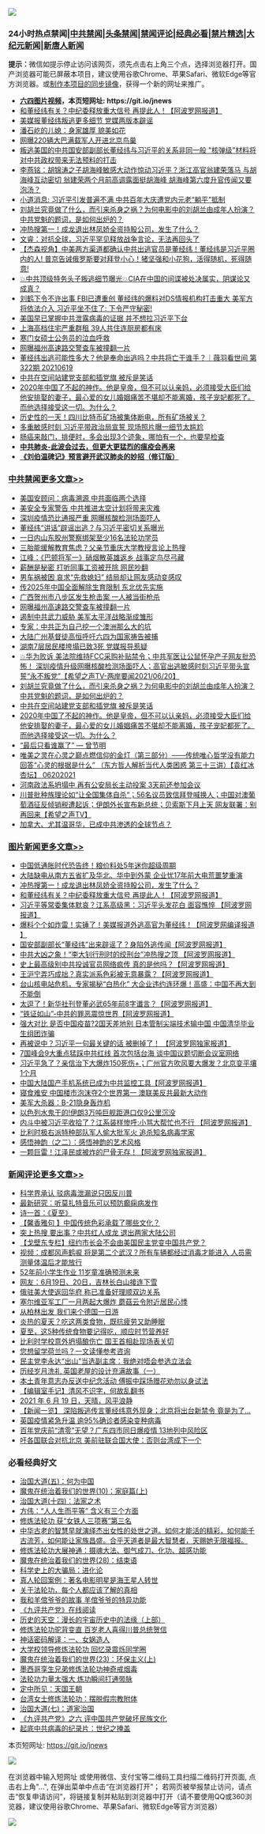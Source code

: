 ![](https://raw.githubusercontent.com/fqnews/bnews/master/64photo/fqnews-qr.jpg)

<div id="tt">
<h3>24小时热点禁闻|<a href="#%E4%B8%AD%E5%85%B1%E7%A6%81%E9%97%BB%E6%9B%B4%E5%A4%9A%E6%96%87%E7%AB%A0">中共禁闻</a>|<a href="#%E5%9B%BE%E7%89%87%E6%96%B0%E9%97%BB%E6%9B%B4%E5%A4%9A%E6%96%87%E7%AB%A0">头条禁闻</a>|<a href="#%E6%96%B0%E9%97%BB%E8%AF%84%E8%AE%BA%E6%9B%B4%E5%A4%9A%E6%96%87%E7%AB%A0">禁闻评论|<a href="#%E5%BF%85%E7%9C%8B%E7%BB%8F%E5%85%B8%E5%A5%BD%E6%96%87">经典必看|<a href="/video.md#%E7%A6%81%E7%89%87%E7%B2%BE%E9%80%89">禁片精选</a>|<a href="https://github.com/fqnews/djy/blob/master/gb/nf1351518.md#1">大纪元新闻</a>|<a href="https://github.com/fqnews/ntdtv/blob/master/gb/prog204.md#1">新唐人新闻</a></h3>
<div><b>提示：</b>微信如提示停止访问该网页，须先点击右上角三个点，选择浏览器打开。国产浏览器可能已屏蔽本项目，建议使用谷歌Chrome、苹果Safari、微软Edge等官方浏览器。或<a href="https://github.com/fqnews/bnews/blob/master/%E5%88%B6%E4%BD%9Cgit%E7%A6%81%E9%97%BB%E9%95%9C%E5%83%8F.md">制作本项目的同步镜像</a>，获得一个新的网址来推广。</div>
<ul>
<li><b><a href="http://d1.bdrive.tk/64.mp4" target="_blank">六四图片视频</a>，本页短网址: https://git.io/jnews</b></li>
<li><a href="/topimagenews/20210620/1570532.md">和董经纬有关？中纪委释放重大信号 再提此人！【阿波罗网报道】</a></li>
<li><a href="/cbnews/20210620/1570329.md">美媒报董经纬叛逃更多细节 党媒两版本辟谣</a></li>
<li><a href="/cnnews/20210620/1570361.md">潘石屹的儿媳：身家雄厚 貌美如花</a></li>
<li><a href="/cbnews/20210620/1570533.md">网曝220辆大巴满载军人开进北京鸟巢</a></li>
<li><a href="/bannedvideo/20210620/1570381.md">叛逃美国的中共国安部副部长董经纬与习近平的关系非同一般  "核弹级"材料将对中共政权带来无法预料的打击</a></li>
<li><a href="/comments/20210620/1570592.md">李燕铭：胡锦涛之子胡海峰敏感大动作惊动习近平？浙江高官翁建荣落马 与胡海峰互动密切 翁建荣两个月前高调露面挺胡海峰 胡海峰第六度升官传闻又要泡汤？</a></li>
<li><a href="/bannedvideo/20210620/1570476.md">小道消息: 习近平引发普遍不满   中共百年大庆遭党内元老“躺平”抵制</a></li>
<li><a href="/comments/20210620/1570672.md">刘胡兰究竟做了什么，而引来杀身之祸？为何电影中的刘胡兰由成年人扮演？中共党魁的题词，是如何出炉的？</a></li>
<li><a href="/topimagenews/20210620/1570595.md">冲热搜第一！成龙退出林凤娇全资持股公司，发生了什么？</a></li>
<li><a href="/bannedvideo/20210620/1570614.md">文睿：对抗全球，习近平罕见释放战争言论，无法再回头了</a></li>
<li><a href="/comments/20210620/1570496.md">【杰森视角】中美两方渠道都确认中共出逃官员是董经纬！董经纬是习近平圈内的人! 普京告诫俄罗斯要对拜登小心！猪坚强和小花狗，活得随机，死得随意!</a></li>
<li><a href="/bannedvideo/20210620/1570673.md">💥中共顶级特务头子叛逃细节曝光💥CIA在中国的间谍被处决属实，阴谋论又成真？</a></li>
<li><a href="/bannedvideo/20210620/1570549.md">刘鹤下令不许出事  FBI已遭重创  董经纬的爆料对DS情报机构打击重大   美军方将依法介入 习近平坐不住了: 下令严守秘密!</a></li>
<li><a href="/cnnews/20210620/1570825.md">美国早已掌握中共泄露病毒的证据 并不想拉习近平下台</a></li>
<li><a href="/cnnews/20210620/1570363.md">上海高档住宅严重群租 39人共住连厨房都有床</a></li>
<li><a href="/renquan/20210620/1570669.md">寒门女硕士公务员的泣血呼救</a></li>
<li><a href="/cbnews/20210621/1570863.md">网曝福州高速路交警查车被撞翻一片</a></li>
<li><a href="/bannedvideo/20210620/1570573.md">董经纬出逃可能性多大？他是奉命出逃吗？中共将亡于谁手？｜薇羽看世间 第322期 20210619</a></li>
<li><a href="/cbnews/20210620/1570652.md">中共在空间站建党支部和插党旗 被斥是笑话</a></li>
<li><a href="/comments/20210620/1570621.md">2020年中国了不起的神作。他是皇帝，但不可以认亲妈，必须接受大臣们给他安排娶的妻子，最心爱的女儿婚姻痛苦不堪却不能离婚，孩子宠妃都死了。而他选择接受这一切。为什么？</a></li>
<li><a href="/finance/20210620/1570607.md">历史性的一天！四川比特币矿场被集体断电，所有矿场被关？</a></li>
<li><a href="/comments/20210620/1570510.md">多重敏感时刻 习近平带政治局宣誓 现场照片曝一细节太尴尬</a></li>
<li><a href="/health/20210620/1570577.md">肠癌来敲门，排便时，多会出现3个迹象，哪怕有一个，也要早检查</a></li>
<li><b><a href="/comments/20200211/1275071.md" target="_blank">中共肺炎-此波会过去，但更大更猛烈的瘟疫会再来</a></b></li>
<li><b><a href="/comments/20200207/1272816.md" target="_blank">《刘伯温碑记》预言避开武汉肺炎的妙招（修订版）</a></b></li>
</ul>
</div>

<div class="catlist">
<h3><a href="/cbnews/" target="_blank">中共禁闻</a><span><a href="/cbnews/" target="_blank" rel="nofollow">更多文章>></a></span></h3>
<ul>
<li><a href="/cbnews/20210621/1570958.md" target="_blank">美国安顾问：病毒溯源 中共面临两个选择</a></li>
<li><a href="/cbnews/20210621/1570949.md" target="_blank">美安全专家警告 中共推进太空计划将带来灾难</a></li>
<li><a href="/cbnews/20210621/1570935.md" target="_blank">深圳疫情恐比通报严重 网曝核酸检测场面吓人</a></li>
<li><a href="/cbnews/20210621/1570913.md" target="_blank">董经纬“讲话”辟谣出逃？与习近平密切关系曝光</a></li>
<li><a href="/cbnews/20210621/1570912.md" target="_blank">一日内山东胶州警察绑架至少16名法轮功学员</a></li>
<li><a href="/cbnews/20210621/1570911.md" target="_blank">三胎能缓解教育焦虑？父亲节重庆大学教授言论上热搜</a></li>
<li><a href="/cbnews/20210621/1570903.md" target="_blank">江峰：《巴顿将军一》硝烟散英雄返乡 战事定鸟尽弓藏</a></li>
<li><a href="/cbnews/20210621/1570873.md" target="_blank">薪酬是秘密 打听同事工资被开除 网民吵翻</a></li>
<li><a href="/cbnews/20210621/1570872.md" target="_blank">男车祸被困 哀求“先救媳妇” 结局却让网友感动变感叹</a></li>
<li><a href="/cbnews/20210621/1570868.md" target="_blank">传2025年中国全面解除生育限制 东北优先实施</a></li>
<li><a href="/cbnews/20210621/1570867.md" target="_blank">广西贺州市八步区发生枪击案 一人被当街枪杀</a></li>
<li><a href="/cbnews/20210621/1570863.md" target="_blank">网曝福州高速路交警查车被撞翻一片</a></li>
<li><a href="/cbnews/20210620/1570834.md" target="_blank">遏制中共武力威胁 美军太平洋战略渐成雏形</a></li>
<li><a href="/cbnews/20210620/1570833.md" target="_blank">专家：中共正为自己挖一个澳洲那么大的坑</a></li>
<li><a href="/cbnews/20210620/1570832.md" target="_blank">大陆广州基督徒高恒呼吁六四为国家祷告被捕</a></li>
<li><a href="/cbnews/20210620/1570821.md" target="_blank">湖南7层居民楼垮塌已致3死 党媒报导惹疑</a></li>
<li><a href="/comments/20210620/1570681.md" target="_blank">💥华为败诉 美法院维持FCC采购补贴禁令；中共军医让公鼠怀孕产子网友批恐怖！ 深圳疫情升级网曝核酸检测场面吓人；高官出逃敏感时刻习近平带头宣誓“永不叛党”【希望之声TV-两岸要闻2021/06/20】</a></li>
<li><a href="/comments/20210620/1570672.md" target="_blank">刘胡兰究竟做了什么，而引来杀身之祸？为何电影中的刘胡兰由成年人扮演？中共党魁的题词，是如何出炉的？</a></li>
<li><a href="/cbnews/20210620/1570652.md" target="_blank">中共在空间站建党支部和插党旗 被斥是笑话</a></li>
<li><a href="/comments/20210620/1570621.md" target="_blank">2020年中国了不起的神作。他是皇帝，但不可以认亲妈，必须接受大臣们给他安排娶的妻子，最心爱的女儿婚姻痛苦不堪却不能离婚，孩子宠妃都死了。而他选择接受这一切。为什么？</a></li>
<li><a href="/comments/20210620/1570609.md" target="_blank">“最后只看谁赢了” — 曾节明</a></li>
<li><a href="/comments/20210620/1570628.md" target="_blank">唯美之灵在心灵之巅点燃信仰的金灯（第三部分）——传统唯心哲学没有能力回答“心灵的根据是什么” （东方哲人解析当代人类困惑  第三十三讲）【袁红冰杏坛】 06202021</a></li>
<li><a href="/cbnews/20210620/1570606.md" target="_blank">河南政法系坍塌中 再有公安局长主动投案 3天前还参加会议</a></li>
<li><a href="/comments/20210620/1570551.md" target="_blank">川普批种族理论如“让全国集体自杀“；56名议员致信拜登喊换人；中国对澳葡萄酒征反倾销税遭起诉；伊朗外长宣布新总统；贝索斯下月上天 网友联署：别再回来【希望之声TV】</a></li>
<li><a href="/cbnews/20210620/1570534.md" target="_blank">加拿大、尤其温哥华，已成中共渗透的全球节点？</a></li>

</ul>
</div>
<div class="catlist">
<h3><a href="/topimagenews/" target="_blank">图片新闻</a><span><a href="/topimagenews/" target="_blank" rel="nofollow">更多文章>></a></span></h3>
<ul>
<li><a href="/topimagenews/20210621/1570856.md" target="_blank">中国低通胀时代恐告终！粮价料处5年迷你超级周期</a></li>
<li><a href="/topimagenews/20210620/1570841.md" target="_blank">大陆缺电从南方五省扩及华北、华中到外蒙 企业忧17年前大电荒噩梦重演</a></li>
<li><a href="/topimagenews/20210620/1570595.md" target="_blank">冲热搜第一！成龙退出林凤娇全资持股公司，发生了什么？</a></li>
<li><a href="/topimagenews/20210620/1570532.md" target="_blank">和董经纬有关？中纪委释放重大信号 再提此人！【阿波罗网报道】</a></li>
<li><a href="/topimagenews/20210619/1570003.md" target="_blank">习近平等常委集体默哀？江系高级黑：习近平头发花白 面容憔悴 【阿波罗网报道】</a></li>
<li><a href="/topimagenews/20210619/1569734.md" target="_blank">爆料个个如炸雷！实锤了！美媒报道外逃高官为董经纬！【阿波罗网编译报道 】</a></li>
<li><a href="/topimagenews/20210618/1569604.md" target="_blank">国安部副部长“董经纬”出来辟谣了？身陷外逃传闻【阿波罗网报道】</a></li>
<li><a href="/topimagenews/20210618/1569201.md" target="_blank">中共大凶之象！“李大钊行刑时的绞刑台”冲热搜之顶 【阿波罗网报道】</a></li>
<li><a href="/topimagenews/20210617/1568586.md" target="_blank">史上最高级别中共投诚官员网络疯传 真的是他吗？【阿波罗网报道】</a></li>
<li><a href="/topimagenews/20210617/1568585.md" target="_blank">王沪宁弄巧成拙？真实派系色彩被无意暴露？【阿波罗网报道】</a></li>
<li><a href="/topimagenews/20210616/1567991.md" target="_blank">台山核电站危机，专家揭秘“白热化” 大企业违约连环爆！高盛：中国不再大到不能倒</a></li>
<li><a href="/topimagenews/20210616/1567809.md" target="_blank">太逗了！新华社刊登董必武65年前8字谶言？【阿波罗网报道】</a></li>
<li><a href="/topimagenews/20210616/1567674.md" target="_blank">“铁证如山”-中共的罪恶震惊世界【阿波罗网报道】</a></li>
<li><a href="/topimagenews/20210615/1567286.md" target="_blank">强大对比 是否中国疫苗?2国天差地别 日本管制尖端技术输中国 中国清华毕业生组团诈骗</a></li>
<li><a href="/topimagenews/20210615/1567099.md" target="_blank">再被说中？习近平一句最关键的话 被删掉了！ 【阿波罗网独家报道】</a></li>
<li><a href="/topimagenews/20210614/1566582.md" target="_blank">7国峰会9大重点猛踩中共红线 首次包括台海 谈中国议题切断会议室网络</a></li>
<li><a href="/topimagenews/20210614/1566288.md" target="_blank">习近平急了？亲信治下大爆炸150死伤+；广州官方吹风要大爆发？北京变平壤1个月</a></li>
<li><a href="/topimagenews/20210614/1566204.md" target="_blank">中国大陆国产手机系统已成为中共监控工具【阿波罗网报道】</a></li>
<li><a href="/topimagenews/20210614/1566191.md" target="_blank">寝食难安 中国楼市泡沫夺2个世界第一 澳联美反共最新大动作</a></li>
<li><a href="/topimagenews/20210613/1565974.md" target="_blank">美军大杀器：B-21隐身轰炸机</a></li>
<li><a href="/topimagenews/20210613/1565965.md" target="_blank">以色列水鬼干的!伊朗3万吨巨舰距港口仅9公里沉没</a></li>
<li><a href="/topimagenews/20210613/1565945.md" target="_blank">内斗中被习近平收拾了？江系装样惨呼:小骂大帮忙也不行 【阿波罗网报道】</a></li>
<li><a href="/topimagenews/20210613/1565758.md" target="_blank">比利时极右派特种部队军人偷大批军火 追杀知名病毒学家</a></li>
<li><a href="/comments/20210612/1565472.md" target="_blank">感悟神韵（之二）：感悟神韵的艺术风格</a></li>
<li><a href="/topimagenews/20210612/1565301.md" target="_blank">一颗巨雷！江泽民或被炸的尸骨无存！【阿波罗网独家报道】</a></li>

</ul>
</div>
<div class="catlist">
<h3><a href="/comments/" target="_blank">新闻评论</a><span><a href="/comments/" target="_blank" rel="nofollow">更多文章>></a></span></h3>
<ul>
<li><a href="/comments/20210621/1570957.md" target="_blank">科学界承认 驳病毒泄漏说只因反川普</a></li>
<li><a href="/comments/20210621/1570956.md" target="_blank">最新研究：听莫扎特音乐可以预防癫痫病发作</a></li>
<li><a href="/comments/20210621/1570955.md" target="_blank">诗一首：《夏至》</a></li>
<li><a href="/comments/20210621/1570954.md" target="_blank">【馨香雅句 】中国传统色彩承载了哪些文化？</a></li>
<li><a href="/comments/20210621/1570934.md" target="_blank">突上热搜 要出事？中共红人成龙 退出两家大陆公司</a></li>
<li><a href="/comments/20210621/1570933.md" target="_blank">【戈壁东专栏】纽约市长会不会由美国民主党变中国共产党？</a></li>
<li><a href="/comments/20210621/1570919.md" target="_blank">视频：成都风声鹤唳 将是第二个武汉？所有车辆都经过消毒才能进入 人员需测量体温后才能放行</a></li>
<li><a href="/comments/20210621/1570918.md" target="_blank">52年前小学生作业 11岁童准确预测未来</a></li>
<li><a href="/comments/20210621/1570910.md" target="_blank">网友：6月19日、20日，吉林长白山接连下雪</a></li>
<li><a href="/comments/20210621/1570899.md" target="_blank">俄驻美大使返回华府 称已准备好理顺双边关系</a></li>
<li><a href="/comments/20210621/1570898.md" target="_blank">塞尔维亚军工厂一月两起大爆炸 蘑菇云令附近居民心悸</a></li>
<li><a href="/comments/20210621/1570897.md" target="_blank">从柏林出发 我们来个德国一日游</a></li>
<li><a href="/comments/20210621/1570893.md" target="_blank">炎热的夏天？吃这两类食物，既抗疲劳又助睡眠</a></li>
<li><a href="/comments/20210621/1570892.md" target="_blank">夏至，这5种传统食物要记得吃，顺应时节营养好</a></li>
<li><a href="/comments/20210621/1570885.md" target="_blank">比利时学校意外坍塌酿伤亡 国王首相赴现场表关切</a></li>
<li><a href="/comments/20210621/1570884.md" target="_blank">您想留学荷兰吗？一文读懂参考咨询</a></li>
<li><a href="/comments/20210621/1570880.md" target="_blank">民主党李永达“出山”当选副主席：我绝对唔会参选立法会</a></li>
<li><a href="/comments/20210621/1570871.md" target="_blank">历经岁月洗礼 英国老屋的设计充满故事（一）</a></li>
<li><a href="/comments/20210621/1570845.md" target="_blank">本土青年意志办反送中纪念活动 傅振中踩场赠花劝勿以身试法</a></li>
<li><a href="/comments/20210621/1570844.md" target="_blank">【编辑室手记】清风不识字，何故乱翻书</a></li>
<li><a href="/comments/20210621/1570843.md" target="_blank">2021 年 6 月 19 日，天晴，风平浪静</a></li>
<li><a href="/comments/20210621/1570842.md" target="_blank">【新闻一览】 深陷叛逃传言董经纬意外现身；北京将出台新禁令 竟是为了…</a></li>
<li><a href="/comments/20210620/1570780.md" target="_blank">英国疫情紧急升温 逾95%确诊者感染变种病毒</a></li>
<li><a href="/comments/20210620/1570777.md" target="_blank">百年党庆前“清零”无望？广东四市同日爆疫情 13地列中风险区</a></li>
<li><a href="/comments/20210620/1570702.md" target="_blank">吁各国联合对抗北京 美前驻联合国大使：否则台湾成下一个</a></li>

</ul>
</div>

<div class="catlist">
<h3>必看经典好文</h3>
<ul>
<li><a href="/cbnews/20180311/913065.md" target="_blank">治国大道(五)：何为中国</a></li>
<li><a href="/topimagenews/20180529/950153.md" target="_blank">魔鬼在统治着我们的世界(10)：家庭篇(上)</a></li>
<li><a href="/cbnews/20180320/916962.md" target="_blank">治国大道(十四)：法家之术</a></li>
<li><a href="/comments/20200720/1363377.md" target="_blank">方伟：“人人生而平等” 含义有三个方面</a></li>
<li><a href="/comments/20210328/1514058.md" target="_blank">修炼法轮功 获“女铁人三项赛”第三名</a></li>
<li><a href="/comments/20210420/1529876.md" target="_blank">中华古老的智慧早就演绎杰出女性的处世之道。如何才能活的精彩，如何能千古流芳，如何能让家族昌盛。合乎天道者是最大智慧者，天赐她无限福报。</a></li>
<li><a href="/comments/20191203/1234383.md" target="_blank">修炼法轮功大展神通：摄魂大法、御气成刀、化功、超感功能</a></li>
<li><a href="/comments/20181228/1054609.md" target="_blank">魔鬼在统治着我们的世界(28)：结束语</a></li>
<li><a href="/comments/20200605/783246.md" target="_blank">科学史上的大骗局：进化论</a></li>
<li><a href="/comments/20200523/1332915.md" target="_blank">真人轮回案例：著名电影明星是海王星人转世</a></li>
<li><a href="/topimagenews/20161125/619230.md" target="_blank">关于法轮功，每个人都应该了解的真相</a></li>
<li><a href="/tculture/20200917/1398046.md" target="_blank">我和羊倌爷爷的故事 羊倌爷爷的特异功能</a></li>
<li><a href="/bookonline/20131116/201057.md" target="_blank">《九评共产党》在线阅读</a></li>
<li><a href="/tculture/20121025/73065.md" target="_blank">历史的天空：漫长的宇宙历史中的法缘（上部）</a></li>
<li><a href="/comments/20210312/1502969.md" target="_blank">修炼法轮功驼背变直 百岁老人喜得川普总统贺信</a></li>
<li><a href="/comments/20200609/1342224.md" target="_blank">神话密码解译：一、女娲造人</a></li>
<li><a href="/cbnews/20210517/1548104.md" target="_blank">大学校领导修炼法轮功 回忆录震烁同学圈</a></li>
<li><a href="/ssgc/20180904/993719.md" target="_blank">魔鬼在统治着我们的世界(23)：环保主义(上)</a></li>
<li><a href="/topimagenews/20210214/1487270.md" target="_blank">墨西哥孪生兄弟修炼法轮功神奇戒烟毒</a></li>
<li><a href="/cbnews/20200816/1381005.md" target="_blank">法轮功力量太强大 炼功瞬间打通带脉</a></li>
<li><a href="/tculture/xiulian/20151111/470021.md" target="_blank">定中所见：天国王朝</a></li>
<li><a href="/cbnews/20200610/1342772.md" target="_blank">台湾女士修炼法轮功：摆脱假宗教附体</a></li>
<li><a href="/cbnews/20190424/913985.md" target="_blank">治国大道(七)：道家治国</a></li>
<li><a href="/bookonline/20131116/201050.md" target="_blank">《九评共产党》之六 评中国共产党破坏民族文化</a></li>
<li><a href="/comments/20200702/1354076.md" target="_blank">起底中共病毒的纪录片：世纪之掩盖</a></li>

</ul>
</div>

本页短网址: https://git.io/jnews

![](https://raw.githubusercontent.com/fqnews/bnews/master/64photo/fqnews-qr.jpg)

在浏览器中输入短网址 或使用微信、支付宝等二维码工具扫描二维码打开页面, 点击右上角"...", 在弹出菜单中点击“在浏览器打开”； 若网页被举报禁止访问，请点击“恢复申请访问”，将链接复制并粘贴到浏览器中打开（请不要使用QQ或360浏览器，建议使用谷歌Chrome、苹果Safari、微软Edge等官方浏览器）

![](https://raw.githubusercontent.com/fqnews/bnews/master/64photo/wx.jpg)
